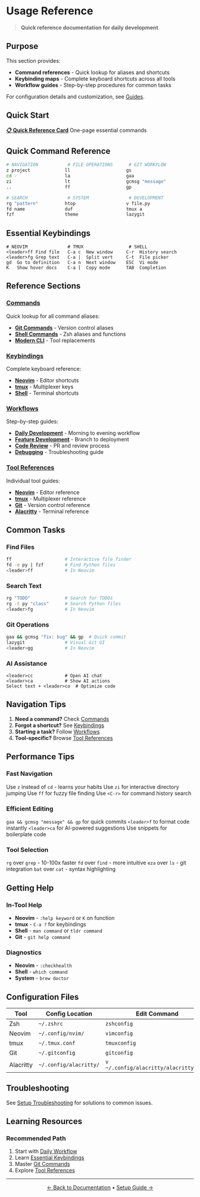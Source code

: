 # Usage Reference

> **Quick reference documentation for daily development**

## Purpose

This section provides:

- **Command references** - Quick lookup for aliases and shortcuts
- **Keybinding maps** - Complete keyboard shortcuts across all tools
- **Workflow guides** - Step-by-step procedures for common tasks

For configuration details and customization, see [Guides](../guides/README.md).

## Quick Start

**[📋 Quick Reference Card](reference.md)** One-page essential commands

## Quick Command Reference

```bash
# NAVIGATION           # FILE OPERATIONS      # GIT WORKFLOW
z project             ll                     gs
cd -                  la                     gaa
zi                    lt                     gcmsg "message"
..                    ff                     gp

# SEARCH               # SYSTEM               # DEVELOPMENT
rg "pattern"          htop                   v file.py
fd name               duf                    tmux a
fzf                   theme                  lazygit
```

## Essential Keybindings

```vim
# NEOVIM               # TMUX                 # SHELL
<leader>ff Find file   C-a c  New window     C-r  History search
<leader>fg Grep text   C-a |  Split vert     C-t  File picker
gd  Go to definition   C-a n  Next window    ESC  Vi mode
K   Show hover docs    C-a [  Copy mode      TAB  Completion
```

## Reference Sections

### [Commands](commands/)

Quick lookup for all command aliases:

- **[Git Commands](commands/git.md)** - Version control aliases
- **[Shell Commands](commands/shell.md)** - Zsh aliases and functions
- **[Modern CLI](commands/modern-cli.md)** - Tool replacements

### [Keybindings](keybindings/)

Complete keyboard reference:

- **[Neovim](keybindings/neovim.md)** - Editor shortcuts
- **[tmux](keybindings/tmux.md)** - Multiplexer keys
- **[Shell](keybindings/shell.md)** - Terminal shortcuts

### [Workflows](workflows/)

Step-by-step guides:

- **[Daily Development](workflows/daily.md)** - Morning to evening workflow
- **[Feature Development](workflows/features.md)** - Branch to deployment
- **[Code Review](workflows/review.md)** - PR and review process
- **[Debugging](workflows/debugging.md)** - Troubleshooting guide

### [Tool References](tools/)

Individual tool guides:

- **[Neovim](tools/neovim.md)** - Editor reference
- **[tmux](tools/tmux.md)** - Multiplexer reference
- **[Git](tools/git.md)** - Version control reference
- **[Alacritty](tools/alacritty.md)** - Terminal reference

## Common Tasks

### Find Files
```bash
ff                    # Interactive file finder
fd -e py | fzf        # Find Python files
<leader>ff            # In Neovim
```

### Search Text
```bash
rg "TODO"             # Search for TODOs
rg -t py "class"      # Search Python files
<leader>fg            # In Neovim
```

### Git Operations
```bash
gaa && gcmsg "fix: bug" && gp  # Quick commit
lazygit               # Visual Git UI
<leader>gg            # In Neovim
```

### AI Assistance
```vim
<leader>cc            # Open AI chat
<leader>ca            # Show AI actions
Select text + <leader>co  # Optimize code
```

## Navigation Tips

1. **Need a command?** Check [Commands](commands/)
2. **Forgot a shortcut?** See [Keybindings](keybindings/)
3. **Starting a task?** Follow [Workflows](workflows/)
4. **Tool-specific?** Browse [Tool References](tools/)

## Performance Tips

### Fast Navigation
Use `z` instead of `cd` - learns your habits
Use `zi` for interactive directory jumping
Use `ff` for fuzzy file finding
Use `<C-r>` for command history search

### Efficient Editing
`gaa && gcmsg "message" && gp` for quick commits
`<leader>f` to format code instantly
`<leader>ca` for AI-powered suggestions
Use snippets for boilerplate code

### Tool Selection
`rg` over `grep` - 10-100x faster
`fd` over `find` - more intuitive
`eza` over `ls` - git integration
`bat` over `cat` - syntax highlighting

## Getting Help

### In-Tool Help

- **Neovim** - `:help keyword` or `K` on function
- **tmux** - `C-a ?` for keybindings
- **Shell** - `man command` or `tldr command`
- **Git** - `git help command`

### Diagnostics

- **Neovim** - `:checkhealth`
- **Shell** - `which command`
- **System** - `brew doctor`

## Configuration Files

| Tool | Config Location | Edit Command |
|------|-----------------|--------------|
| Zsh | `~/.zshrc` | `zshconfig` |
| Neovim | `~/.config/nvim/` | `vimconfig` |
| tmux | `~/.tmux.conf` | `tmuxconfig` |
| Git | `~/.gitconfig` | `gitconfig` |
| Alacritty | `~/.config/alacritty/` | `v ~/.config/alacritty/alacritty.toml` |

## Troubleshooting

See [Setup Troubleshooting](../setup/troubleshooting.md) for solutions to common issues.

## Learning Resources

### Recommended Path
1. Start with [Daily Workflow](workflows/daily.md)
2. Learn [Essential Keybindings](keybindings/README.md)
3. Master [Git Commands](commands/git.md)
4. Explore [Tool References](tools/)

---

<p align="center">
  <a href="../README.md">← Back to Documentation</a> •
  <a href="../setup/README.md">Setup Guide →</a>
</p>